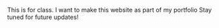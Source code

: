 This is for class.
I want to make this website as part of my portfolio 
Stay tuned for future updates!
